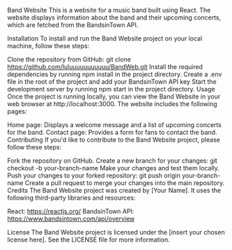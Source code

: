 Band Website
This is a website for a music band built using React. The website displays information about the band and their upcoming concerts, which are fetched from the BandsinTown API.

Installation
To install and run the Band Website project on your local machine, follow these steps:

Clone the repository from GitHub: git clone https://github.com/luluuuuuuuuuuu/BandWeb.git
Install the required dependencies by running npm install in the project directory.
Create a .env file in the root of the project and add your BandsinTown API key 
Start the development server by running npm start in the project directory.
Usage
Once the project is running locally, you can view the Band Website in your web browser at http://localhost:3000. The website includes the following pages:

Home page: Displays a welcome message and a list of upcoming concerts for the band.
Contact page: Provides a form for fans to contact the band.
Contributing
If you'd like to contribute to the Band Website project, please follow these steps:

Fork the repository on GitHub.
Create a new branch for your changes: git checkout -b your-branch-name
Make your changes and test them locally.
Push your changes to your forked repository: git push origin your-branch-name
Create a pull request to merge your changes into the main repository.
Credits
The Band Website project was created by [Your Name]. It uses the following third-party libraries and resources:

React: https://reactjs.org/
BandsinTown API: https://www.bandsintown.com/api/overview

License
The Band Website project is licensed under the [insert your chosen license here]. See the LICENSE file for more information.